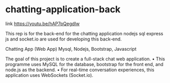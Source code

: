 # chatting-application-back

link https://youtu.be/hAP7pQegdIw

This rep is for the back-end for the chatting application 
nodejs sql express js  and socket.io are used for developing this back-end.

Chatting App (Web App)
Mysql, Nodejs, Bootstrap, Javascript


The goal of this project is to create a full-stack chat web application.
• This programme uses MySQL for the database, bootstrap for the front end, and 
node.js as the backend.
• For real-time conversation experiences, this application uses WebSockets 
(Socket.io).
